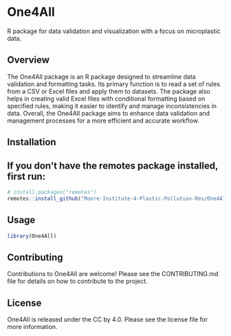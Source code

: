 # One4All

R package for data validation and visualization with a focus on microplastic data.

## Overview
The One4All package is an R package designed to streamline data validation and formatting tasks. Its primary function is to read a set of rules from a CSV or Excel files and apply them to  datasets. The package also helps in creating valid Excel files with conditional formatting based on specified rules, making it easier to identify and manage inconsistencies in data. Overall, the One4All package aims to enhance data validation and management processes for a more efficient and accurate workflow.

## Installation

## If you don't have the remotes package installed, first run:
``` r
# install.packages("remotes")
remotes::install_github("Moore-Institute-4-Plastic-Pollution-Res/One4All")
```

## Usage
``` r
library(One4All)
```

## Contributing

Contributions to One4All are welcome! Please see the CONTRIBUTING.md file for details on how to contribute to the project.

## License

One4All is released under the CC by 4.0. Please see the license file for more information. 
